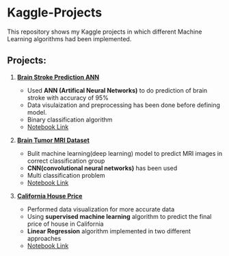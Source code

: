 # Kaggle-Projects
This repository shows my Kaggle projects in which different Machine Learning algorithms had been implemented.

## Projects:

1. **[Brain Stroke Prediction ANN](https://www.kaggle.com/datasets/zzettrkalpakbal/full-filled-brain-stroke-dataset/data)**  
   - Used <b>ANN (Artifical Neural Networks)</b> to do prediction of brain stroke with accuracy of 95%
   - Data visulaization and preprocessing has been done before defining model.
   - Binary classification algorithm 
   - [Notebook Link](https://www.kaggle.com/code/adiefo/brain-stroke-simple-ann)

2. **[Brain Tumor MRI Dataset](https://www.kaggle.com/datasets/masoudnickparvar/brain-tumor-mri-dataset)**  
   - Bulit machine learning(deep learning) model to predict MRI images in correct classification group 
   - <b>CNN(convolutional neural networks)</b> has been used
   - Multi classification problem
   - [Notebook Link](https://www.kaggle.com/code/adiefo/brain-mri-classification-cnn)

3. **[California House Price](https://www.kaggle.com/datasets/shibumohapatra/house-price)**  
   - Performed data visualization for more accurate data
   - Using <b>supervised machine learning</b> algorithm to predict the final price of house in California
   - <b>Linear Regression</b> algorithm implemented in two different approaches
   - [Notebook Link](https://www.kaggle.com/code/adiefo/california-house-linear-regression)

